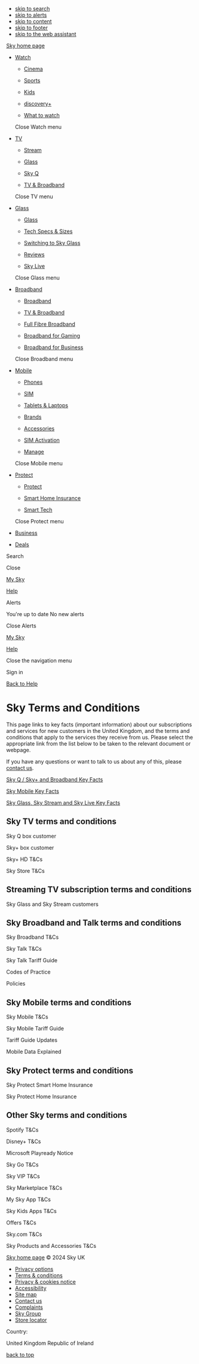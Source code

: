 * [skip to search](#masthead-search-toggle)
* [skip to alerts](#masthead-alerts-toggle)
* [skip to content](#page-content)
* [skip to footer](#page-footer)
* [skip to the web assistant](#web-assistant)

[Sky home page](https://www.sky.com/)

* [Watch](https://www.sky.com/watch)
    
    * [Cinema](https://www.sky.com/tv/cinema?irct=masthead-cinema)
        
    * [Sports](https://www.sky.com/tv/sports?irct=masthead-sports)
        
    * [Kids](https://www.sky.com/tv/kids?irct=masthead-kids)
        
    * [discovery+](https://www.sky.com/watch/discovery-plus?irct=masthead-discovery)
        
    * [What to watch](https://www.sky.com/watch/what-to-watch?irct=masthead-wtw)
        
    
    Close Watch menu
    
* [TV](https://www.sky.com/tv)
    
    * [Stream](https://www.sky.com/tv/stream)
        
    * [Glass](https://www.sky.com/glass)
        
    * [Sky Q](https://www.sky.com/tv/sky-q)
        
    * [TV & Broadband](https://www.sky.com/tvandbroadband)
        
    
    Close TV menu
    
* [Glass](https://www.sky.com/glass)
    
    * [Glass](https://www.sky.com/glass/)
        
    * [Tech Specs & Sizes](https://www.sky.com/glass/65-inch)
        
    * [Switching to Sky Glass](https://www.sky.com/glass/existing-customers)
        
    * [Reviews](https://www.sky.com/glass/reviews)
        
    * [Sky Live](https://www.sky.com/glass/sky-live)
        
    
    Close Glass menu
    
* [Broadband](https://www.sky.com/broadband)
    
    * [Broadband](https://www.sky.com/broadband)
        
    * [TV & Broadband](https://www.sky.com/tvandbroadband)
        
    * [Full Fibre Broadband](https://www.sky.com/broadband/full-fibre-broadband)
        
    * [Broadband for Gaming](https://www.sky.com/broadband/gaming)
        
    * [Broadband for Business](https://business.sky.com/)
        
    
    Close Broadband menu
    
* [Mobile](https://www.sky.com/shop/mobile)
    
    * [Phones](https://www.sky.com/shop/mobile)
        
    * [SIM](https://www.sky.com/shop/mobile/plans)
        
    * [Tablets & Laptops](https://www.sky.com/shop/mobile/tablets)
        
    * [Brands](https://www.sky.com/shop/mobile/brands)
        
    * [Accessories](https://www.sky.com/shop/accessories/mobile)
        
    * [SIM Activation](https://www.sky.com/shop/mobile/activation)
        
    * [Manage](https://www.sky.com/myaccount/mobile)
        
    
    Close Mobile menu
    
* [Protect](https://www.sky.com/protect)
    
    * [Protect](https://www.sky.com/protect)
        
    * [Smart Home Insurance](https://www.sky.com/protect/smart-home-insurance)
        
    * [Smart Tech](https://www.sky.com/protect/smart-home-devices)
        
    
    Close Protect menu
    
* [Business](https://business.sky.com/)
* [Deals](https://www.sky.com/deals)

 Search

Close

[My Sky](https://www.sky.com/mysky)

[Help](https://www.sky.com/help/home)

Alerts

You're up to date No new alerts

Close Alerts

[My Sky](https://www.sky.com/mysky)

[Help](https://www.sky.com/help/home)

Close the navigation menu

Sign in

[Back to Help](https://www.sky.com/help)

Sky Terms and Conditions
========================

This page links to key facts (important information) about our subscriptions and services for new customers in the United Kingdom, and the terms and conditions that apply to the services they receive from us. Please select the appropriate link from the list below to be taken to the relevant document or webpage.

If you have any questions or want to talk to us about any of this, please [contact us](https://www.sky.com/help/articles/terms-and-conditions-faqs).

[Sky Q / Sky+ and Broadband Key Facts](https://www.sky.com/help/articles/sky-key-facts-terms-and-conditions)

[Sky Mobile Key Facts](https://www.sky.com/help/articles/sky-mobile-key-facts-terms-and-conditions)

[Sky Glass, Sky Stream and Sky Live Key Facts](https://www.sky.com/help/articles/sky-glass-key-facts-terms-and-conditions)

Sky TV terms and conditions
---------------------------

Sky Q box customer

Sky+ box customer

Sky+ HD T&Cs

Sky Store T&Cs

Streaming TV subscription terms and conditions
----------------------------------------------

Sky Glass and Sky Stream customers

Sky Broadband and Talk terms and conditions
-------------------------------------------

Sky Broadband T&Cs

Sky Talk T&Cs

Sky Talk Tariff Guide

Codes of Practice

Policies

Sky Mobile terms and conditions
-------------------------------

Sky Mobile T&Cs

Sky Mobile Tariff Guide

Tariff Guide Updates

Mobile Data Explained

Sky Protect terms and conditions
--------------------------------

Sky Protect Smart Home Insurance

Sky Protect Home Insurance

Other Sky terms and conditions
------------------------------

Spotify T&Cs

Disney+ T&Cs

Microsoft Playready Notice

Sky Go T&Cs

Sky VIP T&Cs

Sky Marketplace T&Cs

My Sky App T&Cs

Sky Kids Apps T&Cs

Offers T&Cs

Sky.com T&Cs

Sky Products and Accessories T&Cs

[Sky home page](https://www.sky.com/) © 2024 Sky UK

* [Privacy options](#)
* [Terms & conditions](https://www.sky.com/shop/terms-conditions/new/)
* [Privacy & cookies notice](https://www.sky.com/help/articles/sky-privacy-and-cookies-notice)
* [Accessibility](https://skyaccessibility.sky/)
* [Site map](https://www.sky.com/sitemap)
* [Contact us](https://www.sky.com/help/articles/contacting-sky)
* [Complaints](https://www.sky.com/help/articles/sky-customer-complaints-code-of-practice/)
* [Sky Group](https://www.skygroup.sky/)
* [Store locator](https://www.sky.com/shop/store-locator)

Country:

United Kingdom Republic of Ireland

[back to top](#page-top)
